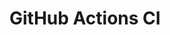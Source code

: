 # GitHub Actions CI










































































































































































































































































































































































































































































































































































































































































































































































































































































































































































































































































































































































































































































































































































































































































































































































































































































































































































































































































































































































































































































































































































































































































































































































































































































































































































































































































































































































































































































































































































































































































































































































































































































































































